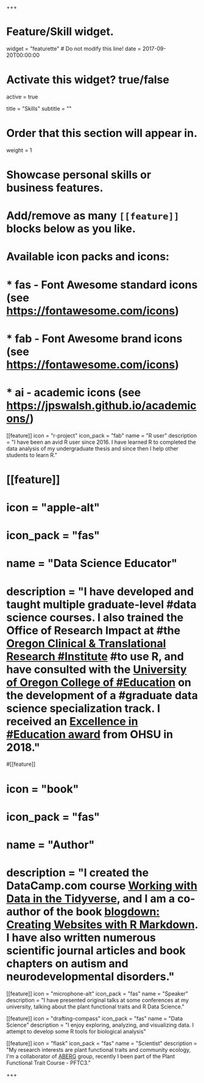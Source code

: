 +++
# Feature/Skill widget.
widget = "featurette"  # Do not modify this line!
date = 2017-09-20T00:00:00

# Activate this widget? true/false
active = true

title = "Skills"
subtitle = ""

# Order that this section will appear in.
weight = 1

# Showcase personal skills or business features.
# 
# Add/remove as many `[[feature]]` blocks below as you like.
# 
# Available icon packs and icons:
# * fas - Font Awesome standard icons (see https://fontawesome.com/icons)
# * fab - Font Awesome brand icons (see https://fontawesome.com/icons)
# * ai - academic icons (see https://jpswalsh.github.io/academicons/)

[[feature]]
  icon = "r-project"
  icon_pack = "fab"
  name = "R user"
  description = "I have been an avid R user since 2016. I have learned R to completed the data analysis of my undergraduate thesis and since then I help other students to learn R."
  
# [[feature]]
# icon = "apple-alt"
#  icon_pack = "fas"
#  name = "Data Science Educator"
#  description = "I have developed and taught multiple graduate-level #data science courses. I also trained the Office of Research Impact at #the [Oregon Clinical & Translational Research #Institute](https://www.ohsu.edu/xd/research/centers-institutes/octri/) #to use R, and have consulted with the [University of Oregon College of #Education](https://education.uoregon.edu/) on the development of a #graduate data science specialization track. I received an [Excellence in #Education award](https://www.ohsu.edu/xd/education/schools/school-of-med#icine/news-and-events/honors2018.cfm) from OHSU in 2018."
  
#[[feature]]
#  icon = "book"
#  icon_pack = "fas"
#  name = "Author"
#  description = "I created the DataCamp.com course [Working with Data in the Tidyverse](https://www.datacamp.com/courses/working-with-data-in-the-tidyverse), and I am a co-author of the book [blogdown: Creating Websites with R Markdown](https://bookdown.org/yihui/blogdown/). I have also written numerous scientific journal articles and book chapters on autism and neurodevelopmental disorders."
  
[[feature]]
  icon = "microphone-alt"
  icon_pack = "fas"
  name = "Speaker"
  description = "I have presented original talks at some conferences at my university, talking about the plant functional traits and  R Data Science."
  
[[feature]]
  icon = "drafting-compass"
  icon_pack = "fas"
  name = "Data Science"
  description = "I enjoy exploring, analyzing, and visualizing data. I attempt to develop some R tools for biological analysis"

[[feature]]
  icon = "flask"
  icon_pack = "fas"
  name = "Scientist"
  description = "My research interests are plant functional traits and community ecology, I'm a collaborator of [ABERG](http://www.andesconservation.org/) group, recently I been part of the Plant Functional Trait Course - PFTC3."


+++

